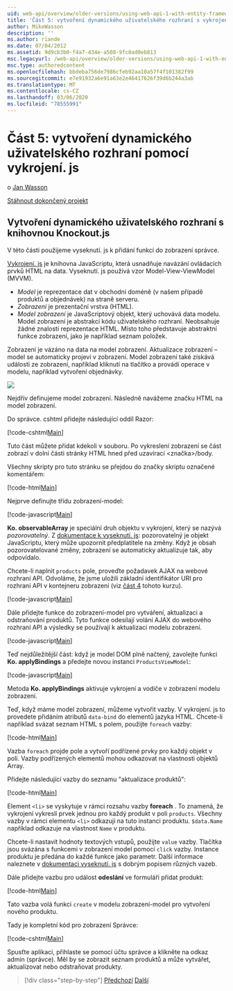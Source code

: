 ```yaml
---
uid: web-api/overview/older-versions/using-web-api-1-with-entity-framework-5/using-web-api-with-entity-framework-part-5
title: 'Část 5: vytvoření dynamického uživatelského rozhraní s vykrojení. js | Microsoft Docs'
author: MikeWasson
description: ''
ms.author: riande
ms.date: 07/04/2012
ms.assetid: 9d9cb3b0-f4a7-434e-a508-9fc0ad0eb813
msc.legacyurl: /web-api/overview/older-versions/using-web-api-1-with-entity-framework-5/using-web-api-with-entity-framework-part-5
msc.type: authoredcontent
ms.openlocfilehash: bbdeba756de7986cfeb92aa10a57f4f101382f99
ms.sourcegitcommit: e7e91932a6e91a63e2e46417626f39d6b244a3ab
ms.translationtype: MT
ms.contentlocale: cs-CZ
ms.lasthandoff: 03/06/2020
ms.locfileid: "78555991"
---
```

# <a name="part-5-creating-a-dynamic-ui-with-knockoutjs"></a>Část 5: vytvoření dynamického uživatelského rozhraní pomocí vykrojení. js

o [Jan Wasson](https://github.com/MikeWasson)

[Stáhnout dokončený projekt](https://code.msdn.microsoft.com/ASP-NET-Web-API-with-afa30545)

## <a name="creating-a-dynamic-ui-with-knockoutjs"></a>Vytvoření dynamického uživatelského rozhraní s knihovnou Knockout.js

V této části použijeme vyseknutí. js k přidání funkcí do zobrazení správce.

[Vykrojení. js](http://knockoutjs.com/) je knihovna JavaScriptu, která usnadňuje navázání ovládacích prvků HTML na data. Vyseknutí. js používá vzor Model-View-ViewModel (MVVM).

- *Model* je reprezentace dat v obchodní doméně (v našem případě produktů a objednávek) na straně serveru.
- *Zobrazení* je prezentační vrstva (HTML).
- *Model zobrazení* je JavaScriptový objekt, který uchovává data modelu. Model zobrazení je abstrakcí kódu uživatelského rozhraní. Neobsahuje žádné znalosti reprezentace HTML. Místo toho představuje abstraktní funkce zobrazení, jako je například seznam položek.

Zobrazení je vázáno na data na model zobrazení. Aktualizace zobrazení – model se automaticky projeví v zobrazení. Model zobrazení také získává události ze zobrazení, například kliknutí na tlačítko a provádí operace v modelu, například vytvoření objednávky.

![](using-web-api-with-entity-framework-part-5/_static/image1.png)

Nejdřív definujeme model zobrazení. Následně navážeme značku HTML na model zobrazení.

Do správce. cshtml přidejte následující oddíl Razor:

[!code-cshtml[Main](using-web-api-with-entity-framework-part-5/samples/sample1.cshtml)]

Tuto část můžete přidat kdekoli v souboru. Po vykreslení zobrazení se část zobrazí v dolní části stránky HTML hned před uzavírací &lt;značka&gt;/body.

Všechny skripty pro tuto stránku se přejdou do značky skriptu označené komentářem:

[!code-html[Main](using-web-api-with-entity-framework-part-5/samples/sample2.html)]

Nejprve definujte třídu zobrazení-model:

[!code-javascript[Main](using-web-api-with-entity-framework-part-5/samples/sample3.js)]

**Ko. observableArray** je speciální druh objektu v vykrojení, který se nazývá *pozorovatelný*. Z [dokumentace k vyseknutí. js](http://knockoutjs.com/documentation/observables.html): pozorovatelný je objekt JavaScriptu, který může upozornit předplatitele na změny. Když je obsah pozorovatelované změny, zobrazení se automaticky aktualizuje tak, aby odpovídalo.

Chcete-li naplnit `products` pole, proveďte požadavek AJAX na webové rozhraní API. Odvoláme, že jsme uložili základní identifikátor URI pro rozhraní API v kontejneru zobrazení (viz [část 4](using-web-api-with-entity-framework-part-4.md) tohoto kurzu).

[!code-javascript[Main](using-web-api-with-entity-framework-part-5/samples/sample4.js?highlight=5)]

Dále přidejte funkce do zobrazení-model pro vytváření, aktualizaci a odstraňování produktů. Tyto funkce odesílají volání AJAX do webového rozhraní API a výsledky se používají k aktualizaci modelu zobrazení.

[!code-javascript[Main](using-web-api-with-entity-framework-part-5/samples/sample5.js?highlight=7)]

Teď nejdůležitější část: když je model DOM plně načtený, zavolejte funkci **Ko. applyBindings** a předejte novou instanci `ProductsViewModel`:

[!code-javascript[Main](using-web-api-with-entity-framework-part-5/samples/sample6.js)]

Metoda **Ko. applyBindings** aktivuje vykrojení a vodiče v zobrazení modelu zobrazení.

Teď, když máme model zobrazení, můžeme vytvořit vazby. V vykrojení. js to provedete přidáním atributů `data-bind` do elementů jazyka HTML. Chcete-li například svázat seznam HTML s polem, použijte `foreach` vazby:

[!code-html[Main](using-web-api-with-entity-framework-part-5/samples/sample7.html?highlight=1)]

Vazba `foreach` projde pole a vytvoří podřízené prvky pro každý objekt v poli. Vazby podřízených elementů mohou odkazovat na vlastnosti objektů Array.

Přidejte následující vazby do seznamu "aktualizace produktů":

[!code-html[Main](using-web-api-with-entity-framework-part-5/samples/sample8.html)]

Element `<li>` se vyskytuje v rámci rozsahu vazby **foreach** . To znamená, že vykrojení vykreslí prvek jednou pro každý produkt v poli `products`. Všechny vazby v rámci elementu `<li>` odkazují na tuto instanci produktu. `$data.Name` například odkazuje na vlastnost `Name` v produktu.

Chcete-li nastavit hodnoty textových vstupů, použijte `value` vazby. Tlačítka jsou svázána s funkcemi v zobrazení model pomocí `click` vazby. Instance produktu je předána do každé funkce jako parametr. Další informace naleznete v [dokumentaci vyseknutí. js](http://knockoutjs.com/documentation/observables.html) s dobrým popisem různých vazeb.

Dále přidejte vazbu pro událost **odeslání** ve formuláři přidat produkt:

[!code-html[Main](using-web-api-with-entity-framework-part-5/samples/sample9.html)]

Tato vazba volá funkci `create` v modelu zobrazení-model pro vytvoření nového produktu.

Tady je kompletní kód pro zobrazení Správce:

[!code-cshtml[Main](using-web-api-with-entity-framework-part-5/samples/sample10.cshtml)]

Spusťte aplikaci, přihlaste se pomocí účtu správce a klikněte na odkaz admin (správce). Měl by se zobrazit seznam produktů a může vytvářet, aktualizovat nebo odstraňovat produkty.

> [!div class="step-by-step"]
> [Předchozí](using-web-api-with-entity-framework-part-4.md)
> [Další](using-web-api-with-entity-framework-part-6.md)
